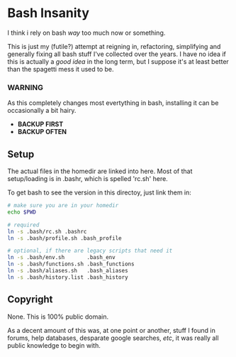 Bash Insanity
=============

I think i rely on bash _way_ too much now or something.

This is just my (futile?) attempt at reigning in, refactoring,
simplifying and generally fixing all bash stuff I've collected
over the years. I have no idea if this is actually a _good idea_
in the long term, but I suppose it's at least better than
the spagetti mess it used to be.

### **WARNING**

As this completely changes
most evertything in bash,
installing it can be
occasionally a bit hairy.

 - **BACKUP FIRST**
 - **BACKUP OFTEN**

Setup
-----

The actual files in the homedir are linked into here.
Most of that setup/loading is in .bashr, which
is spelled 'rc.sh' here.

To get bash to see the version in this directoy,
just link them in:

```bash
# make sure you are in your homedir
echo $PWD

# required
ln -s .bash/rc.sh .bashrc
ln -s .bash/profile.sh .bash_profile

# optional, if there are legacy scripts that need it
ln -s .bash/env.sh       .bash_env
ln -s .bash/functions.sh .bash_functions
ln -s .bash/aliases.sh   .bash_aliases
ln -s .bash/history.list .bash_history
```


Copyright
---------

None. This is 100% public domain.

As a decent amount of this was, at one point or another, stuff I
found in forums, help databases, desparate google searches, _etc_,
it was really all public knowledge to begin with.
